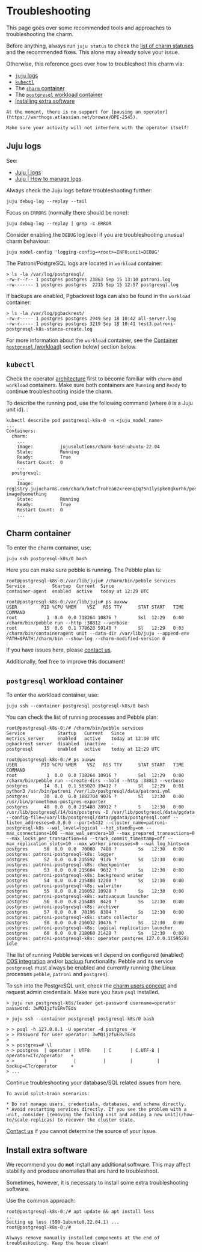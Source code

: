 # Troubleshooting

This page goes over some recommended tools and approaches to troubleshooting the charm.

Before anything, always run `juju status` to check the [list of charm statuses](/reference/statuses) and the recommended fixes. This alone may already solve your issue. 

Otherwise, this reference goes over how to troubleshoot this charm via:

- [`juju` logs](#logs)
- [`kubectl`](#kubectl)
- The [`charm` container](#container-charm)
- The [`postgresql` workload container](#container-postgresql)
- [Installing extra software](#install-extra-software)

```{caution}
At the moment, there is no support for [pausing an operator](https://warthogs.atlassian.net/browse/DPE-2545).

Make sure your activity will not interfere with the operator itself!
```

## Juju logs

See:
* [Juju | logs](https://juju.is/docs/juju/log)
* [Juju | How to manage logs](https://juju.is/docs/juju/manage-logs).

Always check the Juju logs before troubleshooting further:
```text
juju debug-log --replay --tail
```

Focus on `ERRORS` (normally there should be none):
```text
juju debug-log --replay | grep -c ERROR
```

Consider enabling the `DEBUG` log level if you are troubleshooting unusual charm behaviour:
```text
juju model-config 'logging-config=<root>=INFO;unit=DEBUG'
```

The Patroni/PostgreSQL logs are located in `workload` container:
```text
> ls -la /var/log/postgresql/
-rw-r--r-- 1 postgres postgres 23863 Sep 15 13:10 patroni.log
-rw------- 1 postgres postgres  2215 Sep 15 12:57 postgresql.log
```
If backups are enabled, Pgbackrest logs can also be found in the `workload` container:
```text
> ls -la /var/log/pgbackrest/
-rw-r----- 1 postgres postgres 2949 Sep 18 10:42 all-server.log
-rw-r----- 1 postgres postgres 3219 Sep 18 10:41 test3.patroni-postgresql-k8s-stanza-create.log
```
For more information about the `workload` container, see the [Container `postgresql` (workload)]() section below) section below.

## `kubectl`

Check the operator [architecture](/explanation/architecture) first to become familiar with `charm` and `workload` containers. Make sure both containers are `Running` and `Ready` to continue troubleshooting inside the charm. 

To describe the running pod, use the following command (where `0` is a Juju unit id). :
```text
kubectl describe pod postgresql-k8s-0 -n <juju_model_name>
...
Containers:
  charm:
    ...
    Image:          jujusolutions/charm-base:ubuntu-22.04
    State:          Running
    Ready:          True
    Restart Count:  0
    ...
  postgresql:
    ...
    Image:          registry.jujucharms.com/charm/kotcfrohea62xreenq1q75n1lyspke0qkurhk/postgresql-image@something
    State:          Running
    Ready:          True
    Restart Count:  0
    ...
```

## Charm container

To enter the charm container, use:
```text
juju ssh postgresql-k8s/0 bash
```

Here you can make sure pebble is running. The Pebble plan is: 
```text
root@postgresql-k8s-0:/var/lib/juju# /charm/bin/pebble services
Service          Startup  Current  Since
container-agent  enabled  active   today at 12:29 UTC

root@postgresql-k8s-0:/var/lib/juju# ps auxww
USER         PID %CPU %MEM    VSZ   RSS TTY      STAT START   TIME COMMAND
root           1  0.0  0.0 718264 10876 ?        Ssl  12:29   0:00 /charm/bin/pebble run --http :38812 --verbose
root          15  0.6  0.1 778628 59148 ?        Sl   12:29   0:03 /charm/bin/containeragent unit --data-dir /var/lib/juju --append-env PATH=$PATH:/charm/bin --show-log --charm-modified-version 0
```

If you have issues here, please [contact us](/reference/contacts).

Additionally, feel free to improve this document!

## `postgresql` workload container

To enter the workload container, use:
```text
juju ssh --container postgresql postgresql-k8s/0 bash
```
You can check the list of running processes and Pebble plan:

```text
root@postgresql-k8s-0:/# /charm/bin/pebble services
Service            Startup   Current   Since
metrics_server     enabled   active    today at 12:30 UTC
pgbackrest server  disabled  inactive  -
postgresql         enabled   active    today at 12:29 UTC

root@postgresql-k8s-0:/# ps auxww
USER         PID %CPU %MEM    VSZ   RSS TTY      STAT START   TIME COMMAND
root           1  0.0  0.0 718264 10916 ?        Ssl  12:29   0:00 /charm/bin/pebble run --create-dirs --hold --http :38813 --verbose
postgres      14  0.1  0.1 565020 39412 ?        Sl   12:29   0:01 python3 /usr/bin/patroni /var/lib/postgresql/data/patroni.yml
postgres      30  0.0  0.0 1082704 9076 ?        Sl   12:30   0:00 /usr/bin/prometheus-postgres-exporter
postgres      48  0.0  0.0 215488 28912 ?        S    12:30   0:00 /usr/lib/postgresql/14/bin/postgres -D /var/lib/postgresql/data/pgdata --config-file=/var/lib/postgresql/data/pgdata/postgresql.conf --listen_addresses=0.0.0.0 --port=5432 --cluster_name=patroni-postgresql-k8s --wal_level=logical --hot_standby=on --max_connections=100 --max_wal_senders=10 --max_prepared_transactions=0 --max_locks_per_transaction=64 --track_commit_timestamp=off --max_replication_slots=10 --max_worker_processes=8 --wal_log_hints=on
postgres      50  0.0  0.0  70080  7488 ?        Ss   12:30   0:00 postgres: patroni-postgresql-k8s: logger 
postgres      52  0.0  0.0 215592  9136 ?        Ss   12:30   0:00 postgres: patroni-postgresql-k8s: checkpointer 
postgres      53  0.0  0.0 215604  9632 ?        Ss   12:30   0:00 postgres: patroni-postgresql-k8s: background writer 
postgres      54  0.0  0.0 215488 12208 ?        Ss   12:30   0:00 postgres: patroni-postgresql-k8s: walwriter 
postgres      55  0.0  0.0 216052 10928 ?        Ss   12:30   0:00 postgres: patroni-postgresql-k8s: autovacuum launcher 
postgres      56  0.0  0.0 215488  8420 ?        Ss   12:30   0:00 postgres: patroni-postgresql-k8s: archiver 
postgres      57  0.0  0.0  70196  8384 ?        Ss   12:30   0:00 postgres: patroni-postgresql-k8s: stats collector 
postgres      58  0.0  0.0 216032 10476 ?        Ss   12:30   0:00 postgres: patroni-postgresql-k8s: logical replication launcher 
postgres      60  0.0  0.0 218060 21428 ?        Ss   12:30   0:00 postgres: patroni-postgresql-k8s: operator postgres 127.0.0.1(59528) idle
```

The list of running Pebble services will depend on configured (enabled) [COS integration](/how-to/monitoring-cos/enable-monitoring) and/or [backup](/how-to/back-up-and-restore/create-a-backup) functionality. Pebble and its service `postgresql` must always be enabled and currently running (the Linux processes `pebble`, `patroni` and `postgres`).

To ssh into the PostgreSQL unit, check the [charm users concept](/explanation/users) and request admin credentials. Make sure you have `psql` installed.
```text
> juju run postgresql-k8s/leader get-password username=operator
password: 3wMQ1jzfuERvTEds

> juju ssh --container postgresql postgresql-k8s/0 bash

> > psql -h 127.0.0.1 -U operator -d postgres -W
> > Password for user operator: 3wMQ1jzfuERvTEds
>
> > postgres=# \l
> > postgres  | operator | UTF8     | C       | C.UTF-8 | operator=CTc/operator   +
> >           |          |          |         |         | backup=CTc/operator     +
> ...
```
Continue troubleshooting your database/SQL related issues from here.

```{caution}
To avoid split-brain scenarios:

* Do not manage users, credentials, databases, and schema directly. 
* Avoid restarting services directly. If you see the problem with a unit, consider [removing the failing unit and adding a new unit](/how-to/scale-replicas) to recover the cluster state.
```

[Contact us](/reference/contacts) if you cannot determine the source of your issue.

## Install extra software

We recommend you do **not** install any additional software. This may affect stability and produce anomalies that are hard to troubleshoot.

Sometimes, however, it is necessary to install some extra troubleshooting software. 

Use the common approach:

```text
root@postgresql-k8s-0:/# apt update && apt install less
...
Setting up less (590-1ubuntu0.22.04.1) ...
root@postgresql-k8s-0:/#
```

```{tip}
Always remove manually installed components at the end of troubleshooting. Keep the house clean!
```

